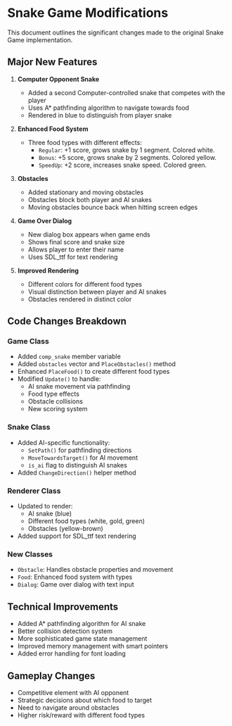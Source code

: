 # Snake Game Modifications

This document outlines the significant changes made to the original Snake Game implementation.

## Major New Features

1. **Computer Opponent Snake**
   - Added a second Computer-controlled snake that competes with the player
   - Uses A* pathfinding algorithm to navigate towards food
   - Rendered in blue to distinguish from player snake

2. **Enhanced Food System**
   - Three food types with different effects:
     - `Regular`: +1 score, grows snake by 1 segment. Colored white.
     - `Bonus`: +5 score, grows snake by 2 segments. Colored yellow.
     - `SpeedUp`: +2 score, increases snake speed. Colored green.

3. **Obstacles**
   - Added stationary and moving obstacles
   - Obstacles block both player and AI snakes
   - Moving obstacles bounce back when hitting screen edges

4. **Game Over Dialog**
   - New dialog box appears when game ends
   - Shows final score and snake size
   - Allows player to enter their name
   - Uses SDL_ttf for text rendering

5. **Improved Rendering**
   - Different colors for different food types
   - Visual distinction between player and AI snakes
   - Obstacles rendered in distinct color

## Code Changes Breakdown

### Game Class
- Added `comp_snake` member variable
- Added `obstacles` vector and `PlaceObstacles()` method
- Enhanced `PlaceFood()` to create different food types
- Modified `Update()` to handle:
  - AI snake movement via pathfinding
  - Food type effects
  - Obstacle collisions
  - New scoring system

### Snake Class

- Added AI-specific functionality:
  - `SetPath()` for pathfinding directions
  - `MoveTowardsTarget()` for AI movement
  - `is_ai` flag to distinguish AI snakes
- Added `ChangeDirection()` helper method

### Renderer Class
- Updated to render:
  - AI snake (blue)
  - Different food types (white, gold, green)
  - Obstacles (yellow-brown)
- Added support for SDL_ttf text rendering

### New Classes
- `Obstacle`: Handles obstacle properties and movement
- `Food`: Enhanced food system with types
- `Dialog`: Game over dialog with text input

## Technical Improvements
- Added A* pathfinding algorithm for AI snake
- Better collision detection system
- More sophisticated game state management
- Improved memory management with smart pointers
- Added error handling for font loading

## Gameplay Changes
- Competitive element with AI opponent
- Strategic decisions about which food to target
- Need to navigate around obstacles
- Higher risk/reward with different food types
